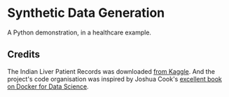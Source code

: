 # Synthetic Data Generation

A Python demonstration, in a healthcare example.

## Credits

The Indian Liver Patient Records was downloaded [from Kaggle](https://www.kaggle.com/datasets/uciml/indian-liver-patient-records/code). 
And the project's code organisation was inspired by Joshua Cook's [excellent book on Docker for Data Science](https://www.amazon.co.uk/Docker-Data-Science-Extensible-Infrastructure/dp/1484230116).



